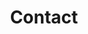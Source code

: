 ---
title : Contact

weight :  300

sections:
  coordinates:
    latitude: '35.848292'
    longitude: '127.131965'
   

---